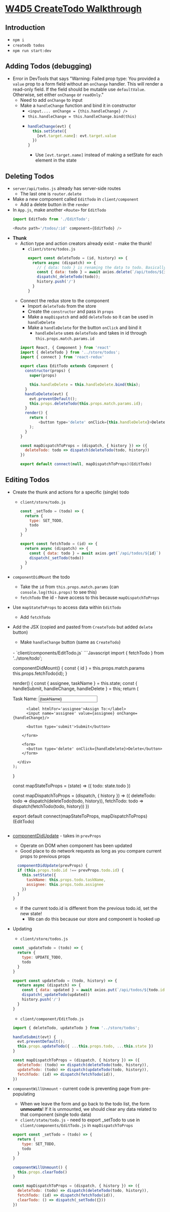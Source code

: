 # [W4D5 CreateTodo Walkthrough](https://github.com/FullstackAcademy/PairExercise.TodoList.V2)

## Introduction
- `npm i`
- `createdb todos`
- `npm run start:dev`

## Adding Todos (debugging)
- Error in DevTools that says "Warning: Failed prop type: You provided a `value` prop to a form field without an `onChange` handler. This will render a read-only field. If the field should be mutable use `defaultValue`. Otherwise, set either `onChange` or `readOnly`."
  - Need to add `onChange` to input
  - Make a `handleChange` function and bind it in constructor
    - `<input.... onChange = {this.handleChange} />`
    - `this.handleChange = this.handleChange.bind(this)`
    - ```Javascript
      handleChange(evt) {
        this.setState({
          [evt.target.name]: evt.target.value
        })
      }
      ```
        - Use `[evt.target.name]` instead of making a setState for each element in the state

## Deleting Todos
- `server/api/todos.js` already has server-side routes
  - The last one is `router.delete`
- Make a new component called `EditTodo` in `client/component`
  - Add a delete button in the `render`
- In `App.js`, make another `<Route>` for `EditTodo`
  ```Javascript
  import EditTodo from './EditTodo';

  <Route path='/todos/:id' component={EditTodo} />
  ```
- **Thunk**
  - Action type and action creators already exist - make the thunk!
    - `client/store/todos.js`
      ```Javascript
      export const deleteTodo = (id, history) => {
        return async (dispatch) => {
          // { data: todo } is renaming the data to todo. Basically saying let todo = data
          const { data: todo } = await axios.delete(`/api/todos/${id}`);
          dispatch(_deleteTodo(todo));
          history.push('/')
        }
      }
      ```
  - Connect the redux store to the component
    - Import `deleteTodo` from the store
    - Create the `constructor` and pass in `props`
    - Make a `mapDispatch` and add `deleteTodo` so it can be used in `handleDelete`
    - Make a `handleDelete` for the button `onClick` and bind it
      - `handleDelete` uses `deleteTodo` and takes in id through `this.props.match.params.id`
    ```Javascript
    import React, { Component } from 'react'
    import { deleteTodo } from '../store/todos';
    import { connect } from 'react-redux'

    export class EditTodo extends Component {
      constructor(props) {
        super(props)

        this.handleDelete = this.handleDelete.bind(this);
      }
      handleDelete(evt) {
        evt.preventDefault();
        this.props.deleteTodo(this.props.match.params.id);
      }
      render() {
        return (
            <button type='delete' onClick={this.handleDelete}>Delete</button>
        );
      }
    }

    const mapDispatchToProps = (dispatch, { history }) => ({
      deleteTodo: todo => dispatch(deleteTodo(todo, history))
    })

    export default connect(null, mapDispatchToProps)(EditTodo)

    ```
## Editing Todos
- Create the thunk and actions for a specific (single) todo
  - `client/store/todo.js`
    ```Javascript
    const _setTodo = (todo) => {
      return {
        type: SET_TODO,
        todo
      }
    }

    export const fetchTodo = (id) => {
      return async (dispatch) => {
        const { data: todo } = await axios.get(`/api/todos/${id}`)
        dispatch(_setTodo(todo))
      }
    }
    ```
- `componentDidMount` the todo
  - Take the `id` from `this.props.match.params` (can `console.log(this.props)` to see this)
  - `fetchTodo` the id - have access to this because `mapDispatchToProps`
- Use `mapStateToProps` to access data within `EditTodo`
  - Add `fetchTodo`
- Add the JSX (copied and pasted from `CreateTodo` but added `delete` button)
  - Make `handleChange` button (same as `CreateTodo`)
  <br>
  - `client/components/EditTodo.js`
    ```Javascript
    import { fetchTodo } from '../store/todo';

    componentDidMount() {
      const { id } = this.props.match.params
      this.props.fetchTodo(id);
    }

    render() {
      const { assignee, taskName } = this.state;
      const { handleSubmit, handleChange, handleDelete } = this;
      return (
        <div>
          <form id='todo-form' onSubmit={handleSubmit}>
            <label htmlFor='taskName'>Task Name:</label>
            <input name='taskName' value={taskName} onChange={handleChange}/>

            <label htmlFor='assignee'>Assign To:</label>
            <input name='assignee' value={assignee} onChange={handleChange}/>

            <button type='submit'>Submit</button>

          </form>

          <form>
            <button type='delete' onClick={handleDelete}>Delete</button>
          </form>

        </div>
      );
    }

    const mapStateToProps = (state) => ({
      todo: state.todo
    })

    const mapDispatchToProps = (dispatch, { history }) => ({
      deleteTodo: todo => dispatch(deleteTodo(todo, history)),
      fetchTodo: todo => dispatch(fetchTodo(todo, history))
    })

    export default connect(mapStateToProps, mapDispatchToProps)(EditTodo)
    ```
- [componentDidUpdate](https://reactjs.org/docs/react-component.html#componentdidupdate) - takes in `prevProps`
  - Operate on DOM when component has been updated
  - Good place to do network requests as long as you compare current props to previous props
  ```Javascript
    componentDidUpdate(prevProps) {
    if (this.props.todo.id !== prevProps.todo.id) {
      this.setState({
        taskName: this.props.todo.taskName,
        assignee: this.props.todo.assignee
      })
    }
  }
  ```
    - If the current todo.id is different from the previous todo.id, set the new state! 
      - We can do this because our store and component is hooked up
- Updating
  - `client/store/todos.js`
  ```Javascript
  const _updateTodo = (todo) => {
    return {
      type: UPDATE_TODO,
      todo
    }
  }

  export const updateTodo = (todo, history) => {
    return async (dispatch) => {
      const { data: updated } = await axios.put(`/api/todos/${todo.id}`, todo)
      dispatch(_updateTodo(updated))
      history.push('/')
    }
  }
  ```

  - `client/component/EditTodo.js`
  ```Javascript
  import { deleteTodo, updateTodo } from '../store/todos';

  handleSubmit(evt) {
    evt.preventDefault();
    this.props.updateTodo({ ...this.props.todo, ...this.state })
  }

  const mapDispatchToProps = (dispatch, { history }) => ({
    deleteTodo: (todo) => dispatch(deleteTodo(todo, history)),
    updateTodo: (todo) => dispatch(updateTodo(todo, history)),
    fetchTodo: (id) => dispatch(fetchTodo(id)),
  })
  ```

- `componentWillUnmount` - current code is preventing page from pre-populating 
  - When we leave the form and go back to the todo list, the form **unmounts**! If it is unmounted, we should clear any data related to that component (single todo data)
  - `client/state/todo.js` - need to export _setTodo to use in `client/components/EditTodo.js` in `mapDispatchToProps`
  ```Javascript
  export const _setTodo = (todo) => {
    return {
      type: SET_TODO,
      todo
    }
  }
  ```

  ```Javascript
  componentWillUnmount() {
    this.props.clearTodo()
  }

  const mapDispatchToProps = (dispatch, { history }) => ({
    deleteTodo: (todo) => dispatch(deleteTodo(todo, history)),
    fetchTodo: (id) => dispatch(fetchTodo(id)),
    clearTodo: () => dispatch(_setTodo({}))
  })
  ```